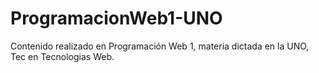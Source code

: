 # ProgramacionWeb1-UNO

Contenido realizado en Programación Web 1, materia dictada en la UNO, Tec en Tecnologias Web.

